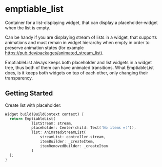 # emptiable_list

Container for a list-displaying widget, that can display a 
placeholder-widget when the list is empty.

Can be handy if you are displaying stream of lists in a widget,
that supports animations and must remain in widget hierarchy
when empty in order to preserve animation states (for example 
https://pub.dev/packages/animated_stream_list).

EmptiableList always keeps both placeholder and list widgets
in a widget tree, thus both of them can have animated transitions.
What EmptiableList does, is it keeps both widgets on top of each
other, only changing their transparency.

## Getting Started

Create list with placeholder:
```dart
Widget build(BuildContext context) {
  return EmptiableList(
            listStream: stream,
            placeholder: Center(child: Text('No items =(')),
            list: AnimatedStreamList(
                streamList: controller.stream,
                itemBuilder: _createItem,
                itemRemovedBuilder: _createItem
            )
  );
}
```